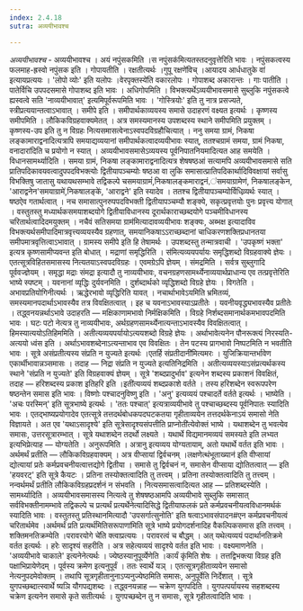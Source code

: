 ```yaml
---
index: 2.4.18
sutra: अव्ययीभावश्च

---
```

_अव्ययीभावश्च_ - अव्ययीभावश्च । अयं नपुंसकमिति ।स नपुंसक॑मित्यतस्तदनुवृत्तेरिति भावः । नपुंसकत्वस्य फलमाह-ह्रस्वो नपुंसक इति । गोपायतीति । रक्षतीत्यर्थः ।गुपू रक्षणे॑विच् ।आयादय आर्धधातुके वा॑ इत्यायप्रत्ययः । 'लोपो व्योः' इति यलोपः ।वेरपृक्तस्ये॑ति वकारलोपः । गोपाशब्द अकारान्तः । गाः पातीति । पातेर्विचि उपपदसमासे गोपाशब्द इति भावः । अधिगोपमिति । विभक्त्यर्थेऽव्ययीभावसमासे सुब्लुकि नपुंसकत्वे ह्यस्वत्वे सति 'नाव्ययीभावात्' इत्यमिपूर्वरूपमिति भावः । 'गोस्त्रियोः' इति तु नात्र प्रसज्यते, स्त्रीप्रत्ययान्तत्वाऽभावात् । समीपे इति । समीपार्थकाव्ययस्य समासे उदाहरणं वक्ष्यत इत्यर्थः । कृष्णस्य समीपमिति । लौकिकविग्रहवाक्यमेतत् । अत्र समस्यमानस्य उपशब्दस्य स्थाने समीपमिति प्रयुक्तम् । कृष्णस्य-उप इति तु न विग्रहः नित्यसमासत्वेनाऽस्वपदविग्रहौचित्यात् । ननु समया ग्रामं, निकषा लङ्कामाराद्वनादित्यत्रापि समयाद्यव्ययानां समीपार्थकत्वादव्ययीभावः स्यात्, ततश्चग्रामं समया, ग्रामं निकषा, वनादारा॑दिति च प्रयोगो न स्यात् । अव्ययीभावसमासेऽव्ययस्य पूर्वनिपातनियमादित्यत आह समयेति । विधानसामर्थ्यादिति । समया ग्रामं, निकषा लङ्कामाराद्वनादित्यत्र शेषषष्ठआं सत्यामपि अव्ययीभावसमासे सति प्रातिपदिकावयवत्वादुपपदविभक्त्योः द्वितीयापञ्चम्योः षष्ठआ वा लुकि समासात्प्रातिपदिकार्थादिविवक्षायां सर्वासु विभक्तिषु जातासु यथायथसम्भावे तद्विकल्पे चसमयाग्रामं॑,निकषालङ्कमाराद्वनं,॑समयाग्रामेण॑, निकषालङ्केन, 'आराद्वनेन'समयाग्रामे॑,निकषालङ्के॑, 'आराद्वने' इति स्यादेव । ततश्च द्वितीयापञ्चम्योर्विधिव्र्यर्थः स्यात् । षष्ठऐव गतार्थत्वात् । नच समासात्पुनरुपपदविभक्ती द्वितीयापञ्चम्यौ शङ्क्ये, सकृत्प्रवृत्तयोः पुनः प्रवृत्त्य योगात् । वस्तुतस्तु मध्यार्थकसमयाशब्दयोगे द्वितीयाविधानस्य दूरार्थकाराच्छब्दयोगे पञ्चमीविधानस्य चरितार्थत्वादिदमयुक्तम् । नचैवं सतिसमया ग्राम॑मित्यादावव्ययीभावः शङ्क्यः, अब्भक्ष इत्यादाविव विभक्त्यर्थसमीपादिमात्रवृत्त्यव्ययस्यैव ग्रहणात्, समयानिकषाऽऽराच्छब्दानां चाधिकरणशक्तिप्रधानतया समीपमात्रवृत्तित्वाऽभावात् । ग्रामस्य समीपे इति हि तेषामर्थः । उपशब्दस्तु तन्मात्रवाची । 'उपकृष्णं भक्ता' इत्यत्र कृष्णसामीप्यवन्त इति बोधात् । मद्राणां समृद्धिरिति ।	स॑मित्यव्ययपर्यायः समृद्धिशब्दो विग्रहवाक्ये ज्ञेयः । एतत्सूत्रविहितसमासस्य नित्यतयाऽस्वपदविग्रहः । एवमग्रेऽपि ज्ञेयम् । संमद्रमिति । सर्वत्र सुब्लुगादि पूर्ववज्ज्ञेयम् । समृद्धा मद्राः संमद्रा इत्यादौ तु नाव्ययीभावः, वचनग्रहणसामर्थ्येनाव्ययार्थप्राधान्य एव तत्प्रवृत्तेरिति भाष्ये स्पष्टम् । यवनानां व्यृद्धिः दुर्यवनमिति । दुर्शब्दार्थको व्यृद्धिशब्दो विग्रहे ज्ञेयः । विगतेति । अभावप्रतियोगिनीत्यर्थः । ऋद्धेरभावो व्यृद्धिरिति यावत् । नचार्थाभावेऽयमिति भ्रमितव्यं, समस्यमानपदार्थाऽभावस्यैव तत्र विवक्षितत्वात् । इह च यवनाऽभावस्याऽप्रतीतेः । यवनीयवृद्ध्यभावस्यैव प्रतीतेः । तद्ध्वनयन्नर्थाऽभावे उदाहरति — मक्षिकाणामभावो निर्मक्षिकमिति । विग्रहे निर्शब्दसमानार्थकमभावपदमिति भावः । घटः पटो नेत्यत्र तु नाव्ययीभावः, अर्थग्रहणसामर्थ्येनात्यन्ताऽभावस्यैव विवक्षितत्वात् । हिमस्यात्ययोऽतिहिममिति । अतीत्यव्ययपर्यायोऽत्ययशब्दो विग्रहे ज्ञेयः । अर्थाभावेत्यनेन पौनरूक्त्यं निरस्यति-अत्ययो ध्वंस इति । अर्थाऽभावशब्देनाऽत्यन्ताभाव एव विवक्षितः । तेन पटस्य प्रागभावो निष्पटमिति न भवतीति भावः । सूत्रे असंप्रतीत्यस्य संप्रति न युज्यते इत्यर्थः ।एतर्हि संप्रतीदानी॑मित्यमरः । युजिक्रियान्तर्भावेण एकार्थीभावान्नञ्समासः । तदाह — निद्रा संप्रति न युज्यते इत्यतिनिद्रमिति । अतीत्यव्ययस्याऽसंप्रत्यर्थकस्य स्थाने 'संप्रति न युज्यते' इति विग्रहवाक्यं ज्ञेयम् । सूत्रे 'शब्दप्रादुर्भाव' इत्यनेन शब्दस्य प्रकाशनं विवक्षितं, तदाह — हरिशब्दस्य प्रकाश इतिहरि इति ।इती॑त्यव्ययं शब्दप्रकाशे वर्तते । तस्य हरिशब्देन स्वरूपपरेण षष्ठन्तेन समास इति भावः । विष्णोः पश्चादनुविष्णु इति । 'अनु' इत्यव्ययं पश्चादर्ते वर्तते इत्यर्थः । भाष्येति । 'अचः परस्मिन्' इति सूत्रभाष्ये इत्यर्थः । 'ततः पश्चात्' इत्यत्राव्ययीभावे तु पश्चाच्छब्दस्य पूर्वनिपातः स्यादिति भावः । एतद्भाष्यप्रयोगादेव एतत्सूत्रे तत्तदर्थबोधकपदघटकतया गृहीताव्ययेन तत्तदर्थकेनाऽयं समासो नेति विज्ञायते । अत एव 'यथाऽसादृश्ये' इति सूत्रेसादृश्यसंपत्तीति प्राप्नोती॑त्येवोक्तं भाष्ये । यथाशब्देन तु भवत्येव समासः, उत्तरसूत्रारम्भात् । सूत्रे यथाशब्देन तदर्थो लक्ष्यते । यथार्थे विद्यमानमव्ययं समस्यते इति लभ्यत इत्यभिप्रेत्याह — योग्यतेति । अनुरूपमिति । अत्रानु इत्यव्यय योग्यतायाम्, अतो यथार्थे वर्तत इति भावः । अर्थमर्थं प्रतीति — लौकिकविग्रहवाक्यम् । अत्र वीप्सायां द्विर्वचनम् ।लक्षणेत्थंभूताख्यान॑ इति वीप्सायां द्योत्यायां प्रतेः कर्मप्रवचनीयत्वात्तद्योगे द्वितीया । समासे तु द्विर्वचनं न, समासेन वीप्साया द्योतितत्वात् — इति 'हयवरट्' इति सूत्रे कैयटः । प्रतिना तस्योक्तत्वादिति तु तत्त्वम् । प्रतिना तस्योक्तत्वादिति तु तत्त्वम् । नन्वर्थमर्थं प्रतीति लौकिकविग्रहप्रदर्शनं न संभवति । नित्यसमासत्वादित्यत आह — प्रतिशब्दस्येति । सामर्थ्यादिति । अव्ययीभावसमासस्य नित्यत्वे तु शेषषष्ठआमपि अव्ययीभावे सुब्लुकि समासात् सर्वविभक्तीनामम्भावे तद्विकल्पे च प्रत्यर्थं प्रत्यर्थेनेत्यादिसिद्धे द्वितीयाफलकं प्रते कर्मप्रवचनीयत्वविधानमर्थकं स्यादिति भावः । वस्तुतस्तु प्रतिस्थानमित्यादौ 'उपसर्गात्सुनोति' इति षत्वाऽभावसंपादन#एन कर्मप्रवचनीयत्वं चरितार्थमेव ।अर्थमर्थं प्रति प्रत्यर्थ॑मितिसरूपाणा॑मिति सूत्रे भाष्ये प्रयोगदर्शनादिह वैकल्पिकसमास इति तत्त्वम् । शक्तिमनतिक्रम्येति ।परावरयोगे चे॑ति क्त्वाप्रत्ययः । परावरत्वं च बौद्धम् । अत् यथेत्यव्ययं पदार्थानतिक्रमे वर्तत इत्यर्थः । हरेः सादृश्यं सहरीति । अत्र सहेत्यव्ययं सादृश्ये वर्तत इति भावः । वक्ष्यमाणनेति । 'अव्ययीभावे चाकाले' इत्यनेनेत्यर्थः । ज्येष्ठस्यानुपूर्व्येणेति ।कार्यं कृ॑मिति शेषः । तत्तद्विभक्त्या विग्रह इति पक्षाभिप्रायेणेदम् । पूर्वस्य क्रमेण इत्यनुपूर्वं । ततः स्वार्थे यञ् । एतत्सूत्रगृहीताव्ययेन समासो नेत्यनुपदमेवोक्तम् । तथापि सूत्रगृहीतानुनाऽप्यनुज्येष्ठमिति समासः, अनुपूर्वेति निर्देशात् । सूत्रे युगपच्छब्दात्स्वार्थे ष्यञि यौगपद्यशब्दः । तद्ध्वनयन्नाह — चक्रेण युगपदिति । युगपत्पर्यायस्य सहशब्दस्य चक्रेण इत्यनेन समासे कृते सतीत्यर्थः । युगपच्छब्देन तु न समासः, सूत्रे गृहीतत्वादिति भावः ।